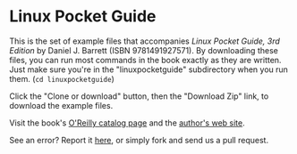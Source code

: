 Linux Pocket Guide
==========

This is the set of example files that accompanies *Linux Pocket Guide, 3rd Edition* by Daniel J. Barrett (ISBN 9781491927571). By downloading these files, you can run most commands in the book exactly as they are written. Just make sure you're in the "linuxpocketguide" subdirectory when you run them. (`cd linuxpocketguide`)

Click the "Clone or download" button, then the "Download Zip" link, to
download the example files.

Visit the book's [O'Reilly catalog page](https://learning.oreilly.com/library/view/linux-pocket-guide/9781491927557/) and the [author's web site](https://danieljbarrett.com).

See an error? Report it [here](https://www.oreilly.com/catalog/errata.csp?isbn=0636920040927), or simply fork and send us a pull request.
